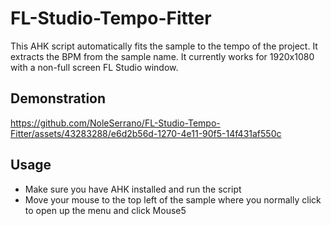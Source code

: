 # FL-Studio-Tempo-Fitter
 
This AHK script automatically fits the sample to the tempo of the project. It extracts the BPM from the sample name. It currently works for 1920x1080 with a non-full screen FL Studio window.

## Demonstration
https://github.com/NoleSerrano/FL-Studio-Tempo-Fitter/assets/43283288/e6d2b56d-1270-4e11-90f5-14f431af550c

## Usage
- Make sure you have AHK installed and run the script
- Move your mouse to the top left of the sample where you normally click to open up the menu and click Mouse5
